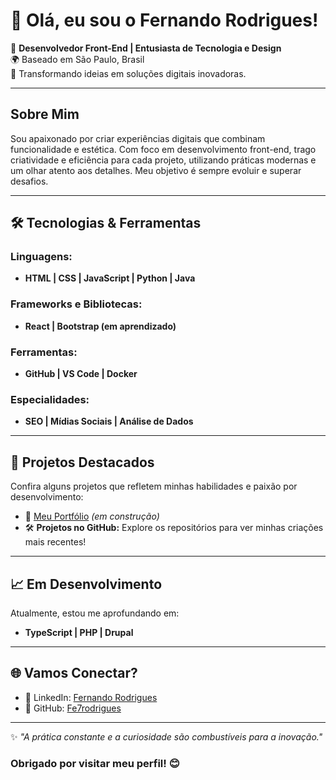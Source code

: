 # 👋 Olá, eu sou o Fernando Rodrigues!

🎨 **Desenvolvedor Front-End | Entusiasta de Tecnologia e Design**  
🌍 Baseado em São Paulo, Brasil  
🚀 Transformando ideias em soluções digitais inovadoras.

---

## Sobre Mim

Sou apaixonado por criar experiências digitais que combinam funcionalidade e estética. Com foco em desenvolvimento front-end, trago criatividade e eficiência para cada projeto, utilizando práticas modernas e um olhar atento aos detalhes. Meu objetivo é sempre evoluir e superar desafios.

---

## 🛠️ Tecnologias & Ferramentas

### Linguagens:
- **HTML | CSS | JavaScript | Python | Java**

### Frameworks e Bibliotecas:
- **React | Bootstrap (em aprendizado)**

### Ferramentas:
- **GitHub | VS Code | Docker**

### Especialidades:
- **SEO | Mídias Sociais | Análise de Dados**

---

## 🌟 Projetos Destacados

Confira alguns projetos que refletem minhas habilidades e paixão por desenvolvimento:
- 🔗 [Meu Portfólio](#) _(em construção)_  
- 🛠️ **Projetos no GitHub:** Explore os repositórios para ver minhas criações mais recentes!

---

## 📈 Em Desenvolvimento

Atualmente, estou me aprofundando em:
- **TypeScript | PHP | Drupal**

---

## 🌐 Vamos Conectar?

- 💼 LinkedIn: [Fernando Rodrigues](https://www.linkedin.com/in/fe7rodrigues)  
- 🔗 GitHub: [Fe7rodrigues](https://github.com/Fe7rodrigues)

---

✨ _"A prática constante e a curiosidade são combustíveis para a inovação."_  
### Obrigado por visitar meu perfil! 😊
